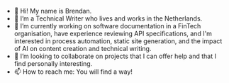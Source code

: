 - 👋 Hi! My name is Brendan.
- 👀 I’m a Technical Writer who lives and works in the Netherlands.
- 🌱 I’m currently working on software documentation in a FinTech organisation, have experience reviewing API specifications, and I'm interested in process automation, static site generation, and the impact of AI on content creation and technical writing.
- 💞️ I’m looking to collaborate on projects that I can offer help and that I find personally interesting.
- 📫 How to reach me: You will find a way!

<!---
boodain/boodain is a ✨ special ✨ repository because its `README.md` (this file) appears on your GitHub profile.
You can click the Preview link to take a look at your changes.
--->
